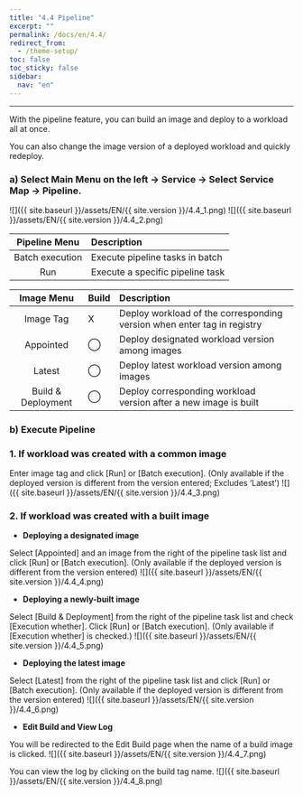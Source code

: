 ```yaml
---
title: "4.4 Pipeline"
excerpt: ""
permalink: /docs/en/4.4/
redirect_from:
  - /theme-setup/
toc: false
toc_sticky: false
sidebar:
  nav: "en"
---
```



---

With the pipeline feature, you can build an image and deploy to a workload all at once.

You can also change the image version of a deployed workload and quickly redeploy.

### a\) Select Main Menu on the left → Service → Select Service Map → Pipeline.
![]({{ site.baseurl }}/assets/EN/{{ site.version }}/4.4_1.png)
![]({{ site.baseurl }}/assets/EN/{{ site.version }}/4.4_2.png)

| **Pipeline Menu** | **Description** |
| :---: | :--- |
| Batch execution | Execute pipeline tasks in batch |
| Run | Execute a specific pipeline task |

| **Image Menu** | **Build** | **Description** |
| :---: | :--- | :--- |
| Image Tag | X | Deploy workload of the corresponding version when enter tag in registry |
| Appointed | ⃝ | Deploy designated workload version among images |
| Latest | ⃝ | Deploy latest workload version among images |
| Build & Deployment | ⃝ | Deploy corresponding workload version after a new image is built |

### b\) Execute Pipeline

### **1. If workload was created with a common image**

Enter image tag and click [Run] or [Batch execution]. \(Only available if the deployed version is different from the version entered; Excludes ‘Latest’\)
![]({{ site.baseurl }}/assets/EN/{{ site.version }}/4.4_3.png)

### **2. If workload was created with a built image**

* **Deploying a designated image**

Select [Appointed] and an image from the right of the pipeline task list and click [Run] or [Batch execution]. \(Only available if the deployed version is different from the version entered\)
![]({{ site.baseurl }}/assets/EN/{{ site.version }}/4.4_4.png)

* **Deploying a newly-built image**

Select [Build & Deployment] from the right of the pipeline task list and check [Execution whether]. Click [Run] or [Batch execution]. \(Only available if [Execution whether] is checked.\)
![]({{ site.baseurl }}/assets/EN/{{ site.version }}/4.4_5.png)

* **Deploying the latest image**

Select [Latest] from the right of the pipeline task list and click [Run] or [Batch execution]. \(Only available if the deployed version is different from the version entered\)
![]({{ site.baseurl }}/assets/EN/{{ site.version }}/4.4_6.png)

* **Edit Build and View Log**

You will be redirected to the Edit Build page when the name of a build image is clicked.
![]({{ site.baseurl }}/assets/EN/{{ site.version }}/4.4_7.png)

You can view the log by clicking on the build tag name.
![]({{ site.baseurl }}/assets/EN/{{ site.version }}/4.4_8.png)
